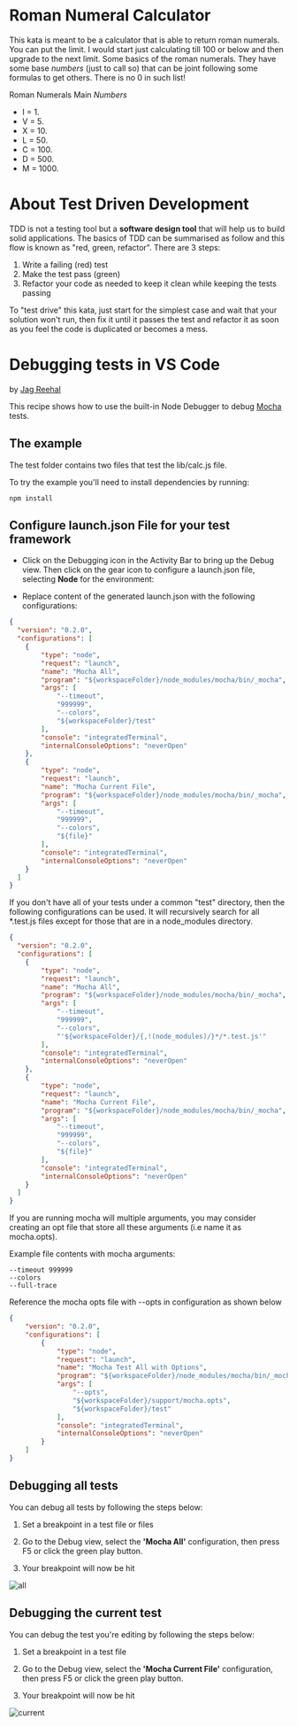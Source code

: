 # Roman Numeral Calculator

This kata is meant to be a calculator that is able to return roman numerals. You can put the limit. I would start just calculating till 100 or below and then upgrade to the next limit.
Some basics of the roman numerals. They have some base *numbers* (just to call so) that can be joint following some formulas to get others. There is no 0 in such list!

Roman Numerals Main *Numbers*
* I = 1.
* V = 5.
* X = 10.
* L = 50.
* C = 100.
* D = 500.
* M = 1000.

# About Test Driven Development

TDD is not a testing tool but a **software design tool** that will help us to build solid applications. The basics of TDD can be summarised as follow and this flow is known as "red, green, refactor". There are 3 steps:

1. Write a failing (red) test
1. Make the test pass (green)
1. Refactor your code as needed to keep it clean while keeping the tests passing

To "test drive" this kata, just start for the simplest case and wait that your solution won't run, then fix it until it passes the test and refactor it as soon as you feel the code is duplicated or becomes a mess.

# Debugging tests in VS Code

by [Jag Reehal](https://twitter.com/jagreehal)

This recipe shows how to use the built-in Node Debugger to debug [Mocha](https://mochajs.org/) tests.

## The example

The test folder contains two files that test the lib/calc.js file.

To try the example you'll need to install dependencies by running:

`npm install`

## Configure launch.json File for your test framework

* Click on the Debugging icon in the Activity Bar to bring up the Debug view.
  Then click on the gear icon to configure a launch.json file, selecting **Node** for the environment:

* Replace content of the generated launch.json with the following configurations:

```json
{
  "version": "0.2.0",
  "configurations": [
    {
        "type": "node",
        "request": "launch",
        "name": "Mocha All",
        "program": "${workspaceFolder}/node_modules/mocha/bin/_mocha",
        "args": [
            "--timeout",
            "999999",
            "--colors",
            "${workspaceFolder}/test"
        ],
        "console": "integratedTerminal",
        "internalConsoleOptions": "neverOpen"
    },
    {
        "type": "node",
        "request": "launch",
        "name": "Mocha Current File",
        "program": "${workspaceFolder}/node_modules/mocha/bin/_mocha",
        "args": [
            "--timeout",
            "999999",
            "--colors",
            "${file}"
        ],
        "console": "integratedTerminal",
        "internalConsoleOptions": "neverOpen"
    }
  ]
}
```

If you don't have all of your tests under a common "test" directory, then the following configurations can be used. It will recursively search for all \*.test.js files except for those that are in a node_modules directory.

```json
{
  "version": "0.2.0",
  "configurations": [
    {
        "type": "node",
        "request": "launch",
        "name": "Mocha All",
        "program": "${workspaceFolder}/node_modules/mocha/bin/_mocha",
        "args": [
            "--timeout",
            "999999",
            "--colors",
            "'${workspaceFolder}/{,!(node_modules)/}*/*.test.js'"
        ],
        "console": "integratedTerminal",
        "internalConsoleOptions": "neverOpen"
    },
    {
        "type": "node",
        "request": "launch",
        "name": "Mocha Current File",
        "program": "${workspaceFolder}/node_modules/mocha/bin/_mocha",
        "args": [
            "--timeout",
            "999999",
            "--colors",
            "${file}"
        ],
        "console": "integratedTerminal",
        "internalConsoleOptions": "neverOpen"
    }
  ]
}
```

If you are running mocha will multiple arguments, you may consider creating an opt file that store all these arguments (i.e name it as mocha.opts).

Example file contents with mocha arguments: 

```
--timeout 999999
--colors
--full-trace  
```

Reference the mocha opts file with --opts in configuration as shown below

```json
{
    "version": "0.2.0",
    "configurations": [
        {
            "type": "node",
            "request": "launch",
            "name": "Mocha Test All with Options",
            "program": "${workspaceFolder}/node_modules/mocha/bin/_mocha",
            "args": [
                "--opts", 
                "${workspaceFolder}/support/mocha.opts",
                "${workspaceFolder}/test"
            ],
            "console": "integratedTerminal",
            "internalConsoleOptions": "neverOpen"
        }
    ]
}
```

## Debugging all tests

You can debug all tests by following the steps below:

1. Set a breakpoint in a test file or files

2. Go to the Debug view, select the **'Mocha All'** configuration, then press F5 or click the green play button.

3. Your breakpoint will now be hit

![all](all.gif)

## Debugging the current test

You can debug the test you're editing by following the steps below:

1. Set a breakpoint in a test file

2. Go to the Debug view, select the **'Mocha Current File'** configuration, then press F5 or click the green play button.

3. Your breakpoint will now be hit

![current](current.gif)
